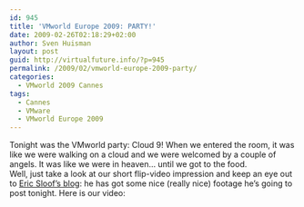 ```yaml
---
id: 945
title: 'VMworld Europe 2009: PARTY!'
date: 2009-02-26T02:18:29+02:00
author: Sven Huisman
layout: post
guid: http://virtualfuture.info/?p=945
permalink: /2009/02/vmworld-europe-2009-party/
categories:
  - VMworld 2009 Cannes
tags:
  - Cannes
  - VMware
  - VMworld Europe 2009
---
```

Tonight was the VMworld party: Cloud 9! When we entered the room, it was like we were walking on a cloud and we were welcomed by a couple of angels. It was like we were in heaven&#8230; until we got to the food.  
Well, just take a look at our short flip-video impression and keep an eye out to <a title="NTpro.nl" href="http://www.ntpro.nl" target="_blank">Eric Sloof&#8217;s blog</a>: he has got some nice (really nice) footage he&#8217;s going to post tonight. Here is our video:<!--more-->